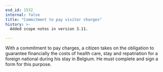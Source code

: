```yaml
---
esd_id: 1532
internal: false
title: "Commitment to pay visitor charges"
history: >-
  Added scope notes in version 3.11.

---
```


With a commitment to pay charges, a citizen takes on the obligation to guarantee financially the costs of health care, stay and repatriation for a foreign national during his stay in Belgium. He must complete and sign a form for this purpose.


